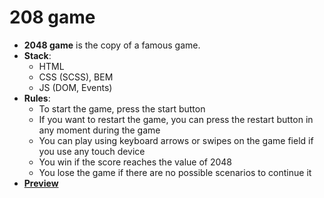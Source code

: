 # 208 game
  - **2048 game** is the copy of a famous game.
  - **Stack**:
    - HTML
    - CSS (SCSS), BEM
    - JS (DOM, Events)
  - **Rules**:
    - To start the game, press the start button
    - If you want to restart the game, you can press the restart button in any moment during the game
    - You can play using keyboard arrows or swipes on the game field if you use any touch device
    - You win if the score reaches the value of 2048
    - You lose the game if there are no possible scenarios to continue it
  - [**Preview**](https://mykyta-krainik.github.io/2048_game/)
